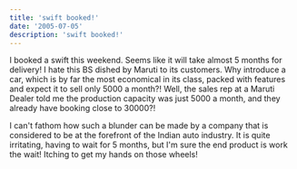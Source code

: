 ```yaml
---
title: 'swift booked!'
date: '2005-07-05'
description: 'swift booked!'
---
```


I booked a swift this weekend. Seems like it will take almost 5 months for delivery! I hate this BS dished by Maruti to its customers. Why introduce a car, which is by far the most economical in its class, packed with features and expect it to sell only 5000 a month?! Well, the sales rep at a Maruti Dealer told me the production capacity was just 5000 a month, and they already have booking close to 30000?!

I can't fathom how such a blunder can be made by a company that is considered to be at the forefront of the Indian auto industry. It is quite irritating, having to wait for 5 months, but I'm sure the end product is work the wait! Itching to get my hands on those wheels!